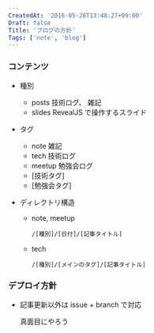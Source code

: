 ```yaml
---
CreatedAt: '2016-05-28T13:48:27+09:00'
Draft: false
Title: 'ブログの方針'
Tags: ['note', 'blog']
---
```


### コンテンツ

- 種別

  - posts 技術ログ、 雑記
  - slides RevealJS で操作するスライド

- タグ

  - note 雑記
  - tech 技術ログ
  - meetup 勉強会ログ
  - [技術タグ]
  - [勉強会タグ]

- ディレクトリ構造

  - note, meetup

    `/[種別]/[日付]/[記事タイトル]`

  - tech

    `/[種別]/[メインのタグ]/[記事タイトル]`

### デプロイ方針

- 記事更新以外は issue + branch で対応

  真面目にやろう
